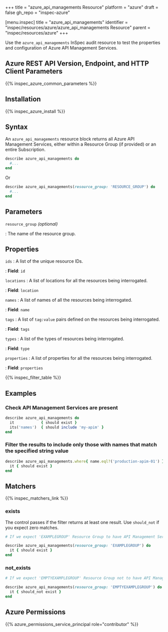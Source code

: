 +++
title = "azure_api_managements Resource"
platform = "azure"
draft = false
gh_repo = "inspec-azure"

[menu.inspec]
title = "azure_api_managements"
identifier = "inspec/resources/azure/azure_api_managements Resource"
parent = "inspec/resources/azure"
+++

Use the `azure_api_managements` InSpec audit resource to test the properties and configuration of Azure API Management Services.

## Azure REST API Version, Endpoint, and HTTP Client Parameters

{{% inspec_azure_common_parameters %}}

## Installation

{{% inspec_azure_install %}}

## Syntax

An `azure_api_managements` resource block returns all Azure API Management Services, either within a Resource Group (if provided) or an entire Subscription.

```ruby
describe azure_api_managements do
  #...
end
```

Or

```ruby
describe azure_api_managements(resource_group: 'RESOURCE_GROUP') do
  #...
end
```

## Parameters

`resource_group` _(optional)_

: The name of the resource group.

## Properties

`ids`
: A list of the unique resource IDs.

: **Field**: `id`

`locations`
: A list of locations for all the resources being interrogated.

: **Field**: `location`

`names`
: A list of names of all the resources being interrogated.

: **Field**: `name`

`tags`
: A list of `tag:value` pairs defined on the resources being interrogated.

: **Field**: `tags`

`types`
: A list of the types of resources being interrogated.

: **Field**: `type`

`properties`
: A list of properties for all the resources being interrogated.

: **Field**: `properties`

{{% inspec_filter_table %}}

## Examples

### Check API Management Services are present

```ruby
describe azure_api_managements do
  it            { should exist }
  its('names')  { should include 'my-apim' }
end
```

### Filter the results to include only those with names that match the specified string value

```ruby
describe azure_api_managements.where{ name.eql?('production-apim-01') } do
  it { should exist }
end
```

## Matchers

{{% inspec_matchers_link %}}

### exists

The control passes if the filter returns at least one result. Use `should_not` if you expect zero matches.

```ruby
# If we expect 'EXAMPLEGROUP' Resource Group to have API Management Services.

describe azure_api_managements(resource_group: 'EXAMPLEGROUP') do
  it { should exist }
end
```

### not_exists

```ruby
# If we expect 'EMPTYEXAMPLEGROUP' Resource Group not to have API Management Services.

describe azure_api_managements(resource_group: 'EMPTYEXAMPLEGROUP') do
  it { should_not exist }
end
```

## Azure Permissions

{{% azure_permissions_service_principal role="contributor" %}}
